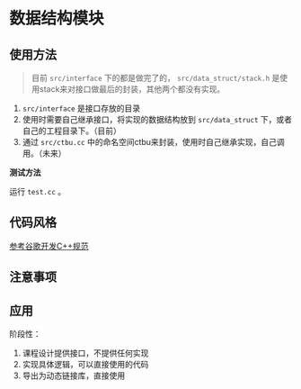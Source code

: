 # 数据结构模块

## 使用方法

> 目前 `src/interface` 下的都是做完了的， `src/data_struct/stack.h` 是使用stack来对接口做最后的封装，其他两个都没有实现。

1. `src/interface` 是接口存放的目录
2. 使用时需要自己继承接口，将实现的数据结构放到 `src/data_struct` 下，或者自己的工程目录下。（目前）
3. 通过 `src/ctbu.cc` 中的命名空间ctbu来封装，使用时自己继承实现，自己调用。（未来）

__测试方法__

运行 `test.cc` 。

## 代码风格

[参考谷歌开发C++规范](https://zh-google-styleguide.readthedocs.io/en/latest/google-cpp-styleguide/naming/)

## 注意事项

## 应用

阶段性：

1. 课程设计提供接口，不提供任何实现
2. 实现具体逻辑，可以直接使用的代码
3. 导出为动态链接库，直接使用